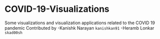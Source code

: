 # COVID-19-Visualizations
Some visualizations and visualization applications related to the COVID 19 pandemic
Contributed by 
-Kanishk Narayan `kanishkan91`
-Heramb Lonkar  `skad00sh`

